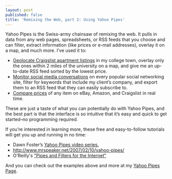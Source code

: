 ```yaml
---
layout: post
published: false
title: 'Remixing the Web, part 2: Using Yahoo Pipes'
---
```

Yahoo Pipes is the Swiss-army chainsaw of remixing the web. It pulls in data from any web pages, spreadsheets, or RSS feeds that you choose and can filter, extract information (like prices or e-mail addresses),  overlay it on a map, and much more. I’ve used it to:

* [Geolocate Craigslist apartment listings](http://pipes.yahoo.com/pipes/pipe.info?_id=777eea383391666005fff5e7177e00ad) in my college town, overlay only the ones within 2 miles of the university on a map, and give me an up-to-date RSS feed sorted by the lowest price.
* [Monitor social media conversations](http://pipes.yahoo.com/pipes/pipe.info?_id=f1ae63990f6d5b9e48ce807a77bb9995) on every popular social networking site, filter for keywords that include my client’s company, and export them to an RSS feed that they can easily subscribe to.
* [Compare prices](http://pipes.yahoo.com/pipes/pipe.info?_id=2ndkDkLB2xGOIvh6HxeTaQ) of any item on eBay, Amazon, and Craigslist in real time.

These are just a taste of what you can potentially do with Yahoo Pipes, and the best part is that the interface is so intuitive that it’s easy and quick to get started–no programming required.

If you’re interested in learning more, these free and easy-to-follow tutorials will get you up and running in no time:

* Dawn Foster’s [Yahoo Pipes video series.](http://fastwonderblog.com/yahoo-pipes-and-rss-hacks/)
* http://www.mrspeaker.net/2007/02/10/yahoo-pipes/
* O'Reilly's ["Pipes and Filters for the Internet"](http://radar.oreilly.com/archives/2007/02/pipes-and-filte.html)

And you can check out the examples above and more at my [Yahoo Pipes Page](http://pipes.yahoo.com/davidmerrick).
